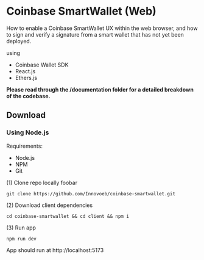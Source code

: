 # Coinbase SmartWallet (Web)

How to enable a Coinbase SmartWallet UX within the web browser, and how to sign and verify a signature from a smart wallet that has not yet been deployed.

using
- Coinbase Wallet SDK
- React.js
- Ethers.js

**Please read through the /documentation folder for a detailed breakdown of the codebase.**

## Download

### Using Node.js
Requirements:
- Node.js
- NPM
- Git

(1) Clone repo locally
foobar

`git clone https://github.com/Innovoeb/coinbase-smartwallet.git`

(2) Download client dependencies

`cd coinbase-smartwallet && cd client && npm i`

(3) Run app

`npm run dev`

App should run at http://localhost:5173